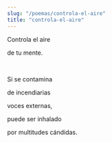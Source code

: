 ```yaml
---
slug: "/poemas/controla-el-aire"
title: "controla-el-aire"
---
```

Controla el aire 

de tu mente.

&nbsp;

Si se contamina 

de incendiarias

voces externas, 

puede ser inhalado 

por multitudes cándidas.